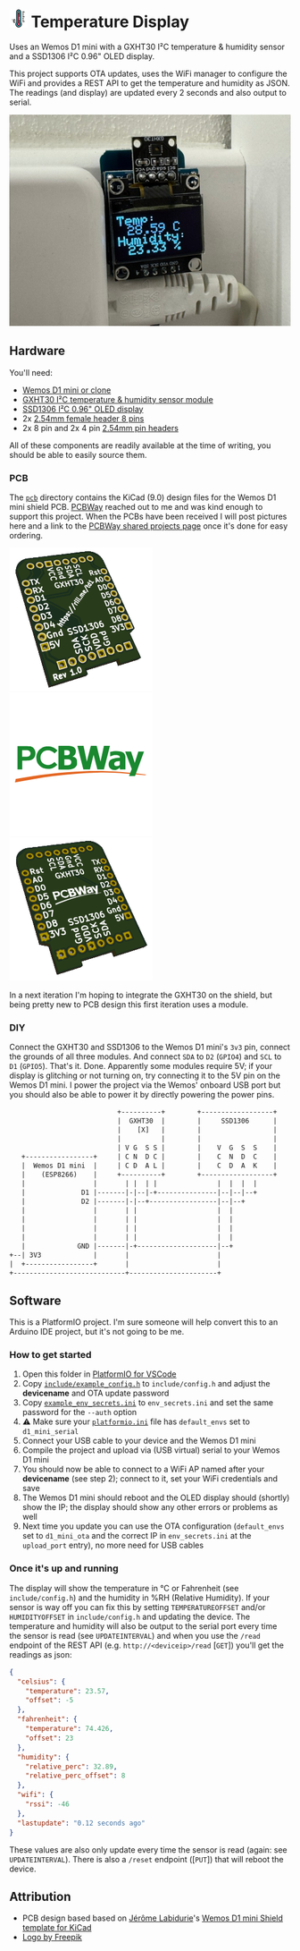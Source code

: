 # ![Logo](img/logo.png) Temperature Display

Uses an Wemos D1 mini with a GXHT30 I²C temperature & humidity sensor and a SSD1306 I²C 0.96" OLED display.

This project supports OTA updates, uses the WiFi manager to configure the WiFi and provides a REST API to get the temperature and humidity as JSON. The readings (and display) are updated every 2 seconds and also output to serial.

![Example](img/example.jpg)

## Hardware

You'll need:

* [Wemos D1 mini or clone](https://aliexpress.com/w/wholesale-wemos-d1-mini.html)
* [GXHT30 I²C temperature & humidity sensor module](https://aliexpress.com/w/wholesale-GXHT30-module.html)
* [SSD1306 I²C 0.96" OLED display](https://aliexpress.com/w/wholesale-SSD1306-0.96%22.html)
* 2x [2.54mm female header 8 pins](https://aliexpress.com/w/wholesale-2.54mm-female-header-8-pins.html)
* 2x 8 pin and 2x 4 pin [2.54mm pin headers](https://aliexpress.com/w/wholesale-single-row-male-2.54mm.html)

All of these components are readily available at the time of writing, you should be able to easily source them.

### PCB

The [`pcb`](/pcb/) directory contains the KiCad (9.0) design files for the Wemos D1 mini shield PCB. [PCBWay](https://www.pcbway.com/) reached out to me and was kind enough to support this project. When the PCBs have been received I will post pictures here and a link to the [PCBWay shared projects page](https://member.pcbway.com/specials/SharedProject) once it's done for easy ordering.

![PCB front](img/pcb_front.png)  [![PCBWay logo](img/pcbway-logo-color.png)](https://www.pcbway.com/) ![PCB front](img/pcb_back.png)

In a next iteration I'm hoping to integrate the GXHT30 on the shield, but being pretty new to PCB design this first iteration uses a module.

### DIY

Connect the GXHT30 and SSD1306 to the Wemos D1 mini's `3v3` pin, connect the grounds of all three modules. And connect `SDA` to `D2` (`GPIO4`) and `SCL` to `D1` (`GPIO5`). That's it. Done. Apparently some modules require 5V; if your display is glitching or not turning on, try connecting it to the 5V pin on the Wemos D1 mini. I power the project via the Wemos' onboard USB port but you should also be able to power it by directly powering the power pins.

```
                           +----------+        +------------------+
                           |  GXHT30  |        |     SSD1306      |
                           |    [X]   |        |                  |
                           |          |        |                  |
                           | V G  S S |        |    V  G  S  S    |
   +-----------------+     | C N  D C |        |    C  N  D  C    |
   |  Wemos D1 mini  |     | C D  A L |        |    C  D  A  K    |
   |    (ESP8266)    |     +----------+        +------------------+
   |                 |       | |  | |               |  |  |  |
   |              D1 |-------|-|--|-+---------------|--|--|--+
   |              D2 |-------|-|--+-----------------|--|--+
   |                 |       | |                    |  |
   |                 |       | |                    |  |
   |                 |       | |                    |  |
   |                 |       | |                    |  |
   |             GND |-------|-+--------------------|--+
+--| 3V3             |       |                      |
|  +-----------------+       |                      |
+----------------------------+----------------------+
```

## Software

This is a PlatformIO project. I'm sure someone will help convert this to an Arduino IDE project, but it's not going to be me.

### How to get started

1. Open this folder in [PlatformIO for VSCode](https://platformio.org/platformio-ide)
2. Copy [`include/example_config.h`](include/example_config.h) to `include/config.h` and adjust the **devicename** and OTA update password
3. Copy [`example_env_secrets.ini`](example_env_secrets.ini) to `env_secrets.ini` and set the same password for the `--auth` option
4. ⚠️ Make sure your [`platformio.ini`](platformio.ini) file has `default_envs` set to `d1_mini_serial`
5. Connect your USB cable to your device and the Wemos D1 mini
6. Compile the project and upload via (USB virtual) serial to your Wemos D1 mini
7. You should now be able to connect to a WiFi AP named after your **devicename** (see step 2); connect to it, set your WiFi credentials and save
8. The Wemos D1 mini should reboot and the OLED display should (shortly) show the IP; the display should show any other errors or problems as well
9. Next time you update you can use the OTA configuration (`default_envs` set to `d1_mini_ota` and the correct IP in `env_secrets.ini` at the `upload_port` entry), no more need for USB cables

### Once it's up and running

The display will show the temperature in °C or Fahrenheit (see `include/config.h`) and the humidity in %RH (Relative Humidity). If your sensor is way off you can fix this by setting `TEMPERATUREOFFSET` and/or `HUMIDITYOFFSET` in `include/config.h` and updating the device. The temperature and humidity will also be output to the serial port every time the sensor is read (see `UPDATEINTERVAL`) and when you use the `/read` endpoint of the REST API (e.g. `http://<deviceip>/read` [`GET`]) you'll get the readings as json:

```json
{
  "celsius": {
    "temperature": 23.57,
    "offset": -5
  },
  "fahrenheit": {
    "temperature": 74.426,
    "offset": 23
  },
  "humidity": {
    "relative_perc": 32.89,
    "relative_perc_offset": 8
  },
  "wifi": {
    "rssi": -46
  },
  "lastupdate": "0.12 seconds ago"
}
```

These values are also only update every time the sensor is read (again: see `UPDATEINTERVAL`). There is also a `/reset` endpoint ([`PUT`]) that will reboot the device.

## Attribution

* PCB design based based on [Jérôme Labidurie](https://github.com/jerome-labidurie)'s [Wemos D1 mini Shield template for KiCad](https://github.com/jerome-labidurie/d1_mini_kicad)
* [Logo by Freepik](https://www.freepik.com/icon/thermometer_8052191)